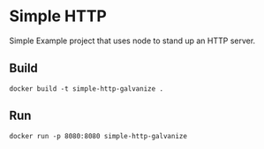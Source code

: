 # Simple HTTP

Simple Example project that uses node to stand up an HTTP server.

## Build

`docker build -t simple-http-galvanize .`

## Run

`docker run -p 8080:8080 simple-http-galvanize`

